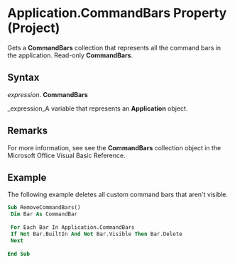 
# Application.CommandBars Property (Project)

Gets a  **CommandBars** collection that represents all the command bars in the application. Read-only **CommandBars**. 


## Syntax

 _expression_. **CommandBars**

 _expression_A variable that represents an  **Application** object.


## Remarks

For more information, see see the  **CommandBars** collection object in the Microsoft Office Visual Basic Reference.


## Example

The following example deletes all custom command bars that aren't visible.


```vb
Sub RemoveCommandBars() 
 Dim Bar As CommandBar 
 
 For Each Bar In Application.CommandBars 
 If Not Bar.BuiltIn And Not Bar.Visible Then Bar.Delete 
 Next 
 
End Sub
```

